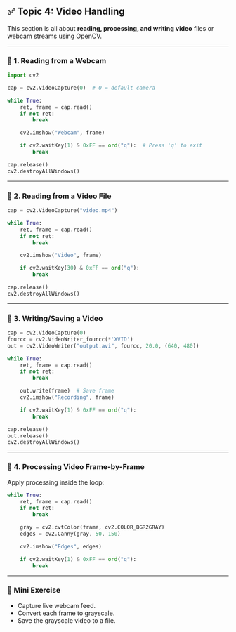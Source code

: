 ## ✅ Topic 4: Video Handling

This section is all about **reading, processing, and writing video** files or webcam streams using OpenCV.

---

### 🔹 1. Reading from a Webcam

```python
import cv2

cap = cv2.VideoCapture(0)  # 0 = default camera

while True:
    ret, frame = cap.read()
    if not ret:
        break

    cv2.imshow("Webcam", frame)

    if cv2.waitKey(1) & 0xFF == ord("q"):  # Press 'q' to exit
        break

cap.release()
cv2.destroyAllWindows()
```

---

### 🔹 2. Reading from a Video File

```python
cap = cv2.VideoCapture("video.mp4")

while True:
    ret, frame = cap.read()
    if not ret:
        break

    cv2.imshow("Video", frame)

    if cv2.waitKey(30) & 0xFF == ord("q"):
        break

cap.release()
cv2.destroyAllWindows()
```

---

### 🔹 3. Writing/Saving a Video

```python
cap = cv2.VideoCapture(0)
fourcc = cv2.VideoWriter_fourcc(*'XVID')
out = cv2.VideoWriter("output.avi", fourcc, 20.0, (640, 480))

while True:
    ret, frame = cap.read()
    if not ret:
        break

    out.write(frame)  # Save frame
    cv2.imshow("Recording", frame)

    if cv2.waitKey(1) & 0xFF == ord("q"):
        break

cap.release()
out.release()
cv2.destroyAllWindows()
```

---

### 🔹 4. Processing Video Frame-by-Frame

Apply processing inside the loop:

```python
while True:
    ret, frame = cap.read()
    if not ret:
        break

    gray = cv2.cvtColor(frame, cv2.COLOR_BGR2GRAY)
    edges = cv2.Canny(gray, 50, 150)

    cv2.imshow("Edges", edges)

    if cv2.waitKey(1) & 0xFF == ord("q"):
        break
```

---

### 🧪 Mini Exercise

* Capture live webcam feed.
* Convert each frame to grayscale.
* Save the grayscale video to a file.
